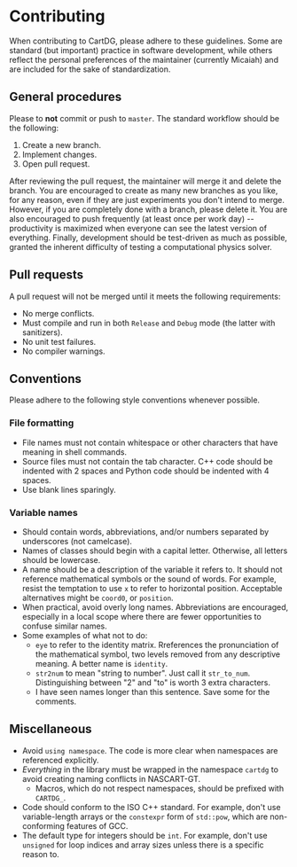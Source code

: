# Contributing

When contributing to CartDG, please adhere to these guidelines. Some are standard (but important) practice
in software development, while others reflect the personal preferences of the maintainer (currently Micaiah)
and are included for the sake of standardization.

## General procedures
Please to **not** commit or push to `master`. The standard workflow should be the following:
1. Create a new branch.
2. Implement changes.
3. Open pull request.

After reviewing the pull request, the maintainer will merge it and delete the branch.
You are encouraged to create as many new branches as you like, for any reason, even if they are
just experiments you don't intend to merge. However, if you are
completely done with a branch, please delete it. You are also encouraged to push frequently (at least
once per work day) -- productivity is maximized when everyone can see the latest version of everything.
Finally, development should be test-driven as much as possible, granted the inherent difficulty of
testing a computational physics solver.

## Pull requests
A pull request will not be merged until it meets the following requirements:
* No merge conflicts.
* Must compile and run in both `Release` and `Debug` mode (the latter with sanitizers).
* No unit test failures.
* No compiler warnings.

## Conventions
Please adhere to the following style conventions whenever possible.
### File formatting
* File names must not contain whitespace or other characters that have meaning in shell commands.
* Source files must not contain the tab character. C++ code should be indented with 2 spaces
  and Python code should be indented with 4 spaces.
* Use blank lines sparingly.

### Variable names
* Should contain words, abbreviations, and/or numbers separated by underscores (not camelcase).
* Names of classes should begin with a capital letter. Otherwise, all letters should be lowercase.
* A name should be a description of the variable it refers to. It
  should not reference mathematical symbols or the sound of words. For example, resist the temptation
  to use `x` to refer to horizontal position. Acceptable alternatives might be `coord0`, or `position`.
* When practical, avoid overly long names. Abbreviations are encouraged, especially in a local scope where there
  are fewer opportunities to confuse similar names.
* Some examples of what not to do:
  * `eye` to refer to the identity matrix. Rreferences the pronunciation of the mathematical symbol, two levels removed from any
    descriptive meaning. A better name is `identity`.
  * `str2num` to mean "string to number". Just call it `str_to_num`. Distinguishing between "2" and "to" is worth 3 extra characters.
  * I have seen names longer than this sentence. Save some for the comments.
## Miscellaneous
* Avoid `using namespace`. The code is more clear when namespaces are referenced explicitly.
* *Everything* in the library must be wrapped in the namespace `cartdg` to avoid creating naming conflicts in NASCART-GT.
  * Macros, which do not respect namespaces, should be prefixed with `CARTDG_`.
* Code should conform to the ISO C++ standard. For example, don't use variable-length arrays or the `constexpr` form of `std::pow`,
  which are non-conforming features of GCC.
* The default type for integers should be `int`. For example, don't use `unsigned` for loop indices and array sizes
  unless there is a specific reason to.
